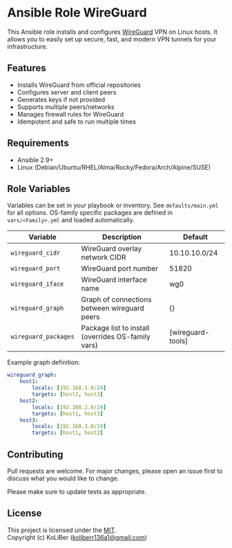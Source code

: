 # Ansible Role WireGuard

This Ansible role installs and configures [WireGuard](https://www.wireguard.com/) VPN on Linux hosts. It allows you to easily set up secure, fast, and modern VPN tunnels for your infrastructure.

## Features

-   Installs WireGuard from official repositories
-   Configures server and client peers
-   Generates keys if not provided
-   Supports multiple peers/networks
-   Manages firewall rules for WireGuard
-   Idempotent and safe to run multiple times

## Requirements

-   Ansible 2.9+
-   Linux (Debian/Ubuntu/RHEL/Alma/Rocky/Fedora/Arch/Alpine/SUSE)

## Role Variables

Variables can be set in your playbook or inventory. See `defaults/main.yml` for all options.
OS-family specific packages are defined in `vars/<Family>.yml` and loaded automatically.

| Variable             | Description                                        | Default           |
| -------------------- | -------------------------------------------------- | ----------------- |
| `wireguard_cidr`     | WireGuard overlay network CIDR                     | 10.10.10.0/24     |
| `wireguard_port`     | WireGuard port number                              | 51820             |
| `wireguard_iface`    | WireGuard interface name                           | wg0               |
| `wireguard_graph`    | Graph of connections between wireguard peers       | {}                |
| `wireguard_packages` | Package list to install (overrides OS-family vars) | [wireguard-tools] |

Example graph definition:

```yaml
wireguard_graph:
    host1:
        locals: [192.168.1.0/24]
        targets: [host2, host3]
    host2:
        locals: [192.168.2.0/24]
        targets: [host1, host3]
    host3:
        locals: [192.168.3.0/24]
        targets: [host1, host2]
```

## Contributing

Pull requests are welcome. For major changes, please open an issue first to discuss what you would like to change.

Please make sure to update tests as appropriate.

## License

This project is licensed under the [MIT](LICENSE.md).  
Copyright (c) KoLiBer (koliberr136a1@gmail.com)
